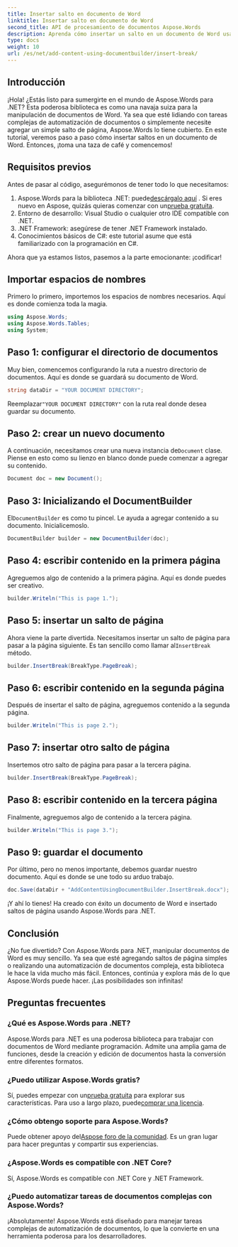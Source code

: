 ```yaml
---
title: Insertar salto en documento de Word
linktitle: Insertar salto en documento de Word
second_title: API de procesamiento de documentos Aspose.Words
description: Aprenda cómo insertar un salto en un documento de Word usando Aspose.Words para .NET con esta guía detallada. Perfecto para desarrolladores que buscan dominar la manipulación de documentos.
type: docs
weight: 10
url: /es/net/add-content-using-documentbuilder/insert-break/
---
```

## Introducción

¡Hola! ¿Estás listo para sumergirte en el mundo de Aspose.Words para .NET? Esta poderosa biblioteca es como una navaja suiza para la manipulación de documentos de Word. Ya sea que esté lidiando con tareas complejas de automatización de documentos o simplemente necesite agregar un simple salto de página, Aspose.Words lo tiene cubierto. En este tutorial, veremos paso a paso cómo insertar saltos en un documento de Word. Entonces, ¡toma una taza de café y comencemos!

## Requisitos previos

Antes de pasar al código, asegurémonos de tener todo lo que necesitamos:

1.  Aspose.Words para la biblioteca .NET: puede[descárgalo aquí](https://releases.aspose.com/words/net/) . Si eres nuevo en Aspose, quizás quieras comenzar con un[prueba gratuita](https://releases.aspose.com/).
2. Entorno de desarrollo: Visual Studio o cualquier otro IDE compatible con .NET.
3. .NET Framework: asegúrese de tener .NET Framework instalado.
4. Conocimientos básicos de C#: este tutorial asume que está familiarizado con la programación en C#.

Ahora que ya estamos listos, pasemos a la parte emocionante: ¡codificar!

## Importar espacios de nombres

Primero lo primero, importemos los espacios de nombres necesarios. Aquí es donde comienza toda la magia.

```csharp
using Aspose.Words;
using Aspose.Words.Tables;
using System;
```

## Paso 1: configurar el directorio de documentos

Muy bien, comencemos configurando la ruta a nuestro directorio de documentos. Aquí es donde se guardará su documento de Word.

```csharp
string dataDir = "YOUR DOCUMENT DIRECTORY";
```

 Reemplazar`"YOUR DOCUMENT DIRECTORY"` con la ruta real donde desea guardar su documento.

## Paso 2: crear un nuevo documento

 A continuación, necesitamos crear una nueva instancia de`Document` clase. Piense en esto como su lienzo en blanco donde puede comenzar a agregar su contenido.

```csharp
Document doc = new Document();
```

## Paso 3: Inicializando el DocumentBuilder

 El`DocumentBuilder` es como tu pincel. Le ayuda a agregar contenido a su documento. Inicialicemoslo.

```csharp
DocumentBuilder builder = new DocumentBuilder(doc);
```

## Paso 4: escribir contenido en la primera página

Agreguemos algo de contenido a la primera página. Aquí es donde puedes ser creativo.

```csharp
builder.Writeln("This is page 1.");
```

## Paso 5: insertar un salto de página

 Ahora viene la parte divertida. Necesitamos insertar un salto de página para pasar a la página siguiente. Es tan sencillo como llamar al`InsertBreak` método.

```csharp
builder.InsertBreak(BreakType.PageBreak);
```

## Paso 6: escribir contenido en la segunda página

Después de insertar el salto de página, agreguemos contenido a la segunda página.

```csharp
builder.Writeln("This is page 2.");
```

## Paso 7: insertar otro salto de página

Insertemos otro salto de página para pasar a la tercera página.

```csharp
builder.InsertBreak(BreakType.PageBreak);
```

## Paso 8: escribir contenido en la tercera página

Finalmente, agreguemos algo de contenido a la tercera página.

```csharp
builder.Writeln("This is page 3.");
```

## Paso 9: guardar el documento

Por último, pero no menos importante, debemos guardar nuestro documento. Aquí es donde se une todo su arduo trabajo.

```csharp
doc.Save(dataDir + "AddContentUsingDocumentBuilder.InsertBreak.docx");
```

¡Y ahí lo tienes! Ha creado con éxito un documento de Word e insertado saltos de página usando Aspose.Words para .NET.

## Conclusión

¿No fue divertido? Con Aspose.Words para .NET, manipular documentos de Word es muy sencillo. Ya sea que esté agregando saltos de página simples o realizando una automatización de documentos compleja, esta biblioteca le hace la vida mucho más fácil. Entonces, continúa y explora más de lo que Aspose.Words puede hacer. ¡Las posibilidades son infinitas!

## Preguntas frecuentes

### ¿Qué es Aspose.Words para .NET?
Aspose.Words para .NET es una poderosa biblioteca para trabajar con documentos de Word mediante programación. Admite una amplia gama de funciones, desde la creación y edición de documentos hasta la conversión entre diferentes formatos.

### ¿Puedo utilizar Aspose.Words gratis?
 Sí, puedes empezar con un[prueba gratuita](https://releases.aspose.com/) para explorar sus características. Para uso a largo plazo, puede[comprar una licencia](https://purchase.aspose.com/buy).

### ¿Cómo obtengo soporte para Aspose.Words?
 Puede obtener apoyo del[Aspose foro de la comunidad](https://forum.aspose.com/c/words/8). Es un gran lugar para hacer preguntas y compartir sus experiencias.

### ¿Aspose.Words es compatible con .NET Core?
Sí, Aspose.Words es compatible con .NET Core y .NET Framework.

### ¿Puedo automatizar tareas de documentos complejas con Aspose.Words?
¡Absolutamente! Aspose.Words está diseñado para manejar tareas complejas de automatización de documentos, lo que la convierte en una herramienta poderosa para los desarrolladores.